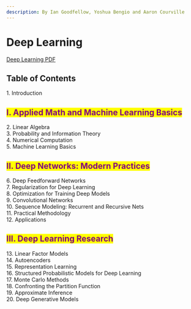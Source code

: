 ```yaml
---
description: By Ian Goodfellow, Yoshua Bengio and Aaron Courville
---
```


# Deep Learning

[Deep Learning PDF](https://github.com/bryan-ortiz0/deep-learning-notes/files/13930352/Deep.Learning.pdf)

## Table of Contents&#x20;

1\. Introduction

## <mark style="color:purple;">**I. Applied Math and Machine Learning Basics**</mark>

2\. Linear Algebra\
3\. Probability and Information Theory\
4\. Numerical Computation\
5\. Machine Learning Basics

## <mark style="color:purple;">**II. Deep Networks: Modern Practices**</mark>

6\. Deep Feedforward Networks\
7\. Regularization for Deep Learning\
8\. Optimization for Training Deep Models\
9\. Convolutional Networks\
10\. Sequence Modeling: Recurrent and Recursive Nets\
11\. Practical Methodology\
12\. Applications

## <mark style="color:purple;">**III. Deep Learning Research**</mark>

13\. Linear Factor Models\
14\. Autoencoders\
15\. Representation Learning\
16\. Structured Probabilistic Models for Deep Learning\
17\. Monte Carlo Methods\
18\. Confronting the Partition Function\
19\. Approximate Inference\
20\. Deep Generative Models&#x20;

